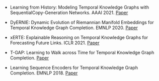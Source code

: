 * Learning from History: Modeling Temporal Knowledge Graphs with SequentialCopy-Generation Networks. AAAI 2021. [Paper](https://arxiv.org/pdf/2012.08492.pdf)

* DyERNIE: Dynamic Evolution of Riemannian Manifold Embeddings for Temporal Knowledge Graph Completion. EMNLP 2020. [Paper](https://www.aclweb.org/anthology/2020.emnlp-main.593/)

* xERTE: Explainable Reasoning on Temporal Knowledge Graphs for Forecasting Future Links. ICLR 2021. [Paper](https://arxiv.org/abs/2012.15537)

* T-GAP: Learning to Walk across Time for Temporal Knowledge Graph Completion. [Paper](https://arxiv.org/abs/2012.10595)

* Learning Sequence Encoders for Temporal Knowledge Graph Completion. EMNLP 2018. [Paper](https://www.aclweb.org/anthology/D18-1516/)
